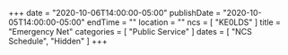 +++
date = "2020-10-06T14:00:00-05:00"
publishDate = "2020-10-05T14:00:00-05:00"
endTime = ""
location = ""
ncs = [ "KE0LDS" ]
title = "Emergency Net"
categories = [ "Public Service" ]
dates = [ "NCS Schedule", "Hidden" ]
+++
